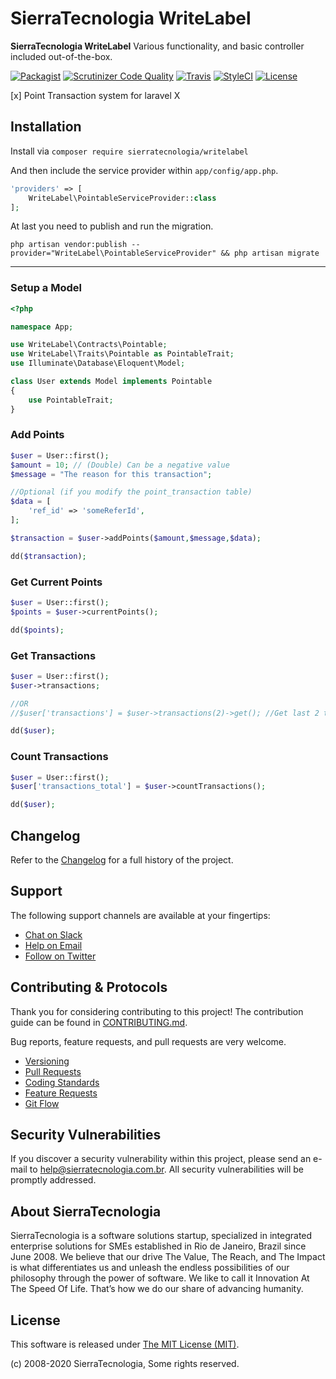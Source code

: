 # SierraTecnologia WriteLabel

**SierraTecnologia WriteLabel** Various functionality, and basic controller included out-of-the-box.

[![Packagist](https://img.shields.io/packagist/v/sierratecnologia/writelabel.svg?label=Packagist&style=flat-square)](https://packagist.org/packages/sierratecnologia/writelabel)
[![Scrutinizer Code Quality](https://img.shields.io/scrutinizer/g/sierratecnologia/writelabel.svg?label=Scrutinizer&style=flat-square)](https://scrutinizer-ci.com/g/sierratecnologia/writelabel/)
[![Travis](https://img.shields.io/travis/sierratecnologia/writelabel.svg?label=TravisCI&style=flat-square)](https://travis-ci.org/sierratecnologia/writelabel)
[![StyleCI](https://styleci.io/repos/60968880/shield)](https://styleci.io/repos/60968880)
[![License](https://img.shields.io/packagist/l/sierratecnologia/writelabel.svg?label=License&style=flat-square)](https://github.com/sierratecnologia/writelabel/blob/master/LICENSE)

[x] Point Transaction system for laravel X

## Installation

Install via `composer require sierratecnologia/writelabel`

And then include the service provider within `app/config/app.php`.

```php
'providers' => [
    WriteLabel\PointableServiceProvider::class
];
```

At last you need to publish and run the migration.
```
php artisan vendor:publish --provider="WriteLabel\PointableServiceProvider" && php artisan migrate
```

-----

### Setup a Model
```php
<?php

namespace App;

use WriteLabel\Contracts\Pointable;
use WriteLabel\Traits\Pointable as PointableTrait;
use Illuminate\Database\Eloquent\Model;

class User extends Model implements Pointable
{
    use PointableTrait;
}
```

### Add Points
```php
$user = User::first();
$amount = 10; // (Double) Can be a negative value
$message = "The reason for this transaction";

//Optional (if you modify the point_transaction table)
$data = [
    'ref_id' => 'someReferId',
];

$transaction = $user->addPoints($amount,$message,$data);

dd($transaction);
```

### Get Current Points
```php
$user = User::first();
$points = $user->currentPoints();

dd($points);
```

### Get Transactions
```php
$user = User::first();
$user->transactions;

//OR
//$user['transactions'] = $user->transactions(2)->get(); //Get last 2 transactions

dd($user);
```

### Count Transactions
```php
$user = User::first();
$user['transactions_total'] = $user->countTransactions();

dd($user);
```

## Changelog

Refer to the [Changelog](CHANGELOG.md) for a full history of the project.


## Support

The following support channels are available at your fingertips:

- [Chat on Slack](https://bit.ly/sierratecnologia-slack)
- [Help on Email](mailto:help@sierratecnologia.com.br)
- [Follow on Twitter](https://twitter.com/sierratecnologia)


## Contributing & Protocols

Thank you for considering contributing to this project! The contribution guide can be found in [CONTRIBUTING.md](CONTRIBUTING.md).

Bug reports, feature requests, and pull requests are very welcome.

- [Versioning](CONTRIBUTING.md#versioning)
- [Pull Requests](CONTRIBUTING.md#pull-requests)
- [Coding Standards](CONTRIBUTING.md#coding-standards)
- [Feature Requests](CONTRIBUTING.md#feature-requests)
- [Git Flow](CONTRIBUTING.md#git-flow)


## Security Vulnerabilities

If you discover a security vulnerability within this project, please send an e-mail to [help@sierratecnologia.com.br](help@sierratecnologia.com.br). All security vulnerabilities will be promptly addressed.


## About SierraTecnologia

SierraTecnologia is a software solutions startup, specialized in integrated enterprise solutions for SMEs established in Rio de Janeiro, Brazil since June 2008. We believe that our drive The Value, The Reach, and The Impact is what differentiates us and unleash the endless possibilities of our philosophy through the power of software. We like to call it Innovation At The Speed Of Life. That’s how we do our share of advancing humanity.


## License

This software is released under [The MIT License (MIT)](LICENSE).

(c) 2008-2020 SierraTecnologia, Some rights reserved.

